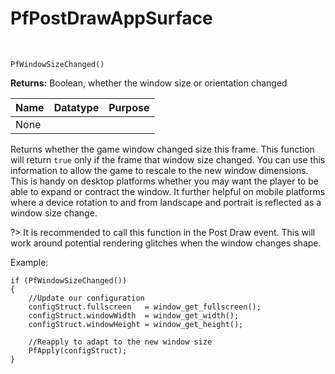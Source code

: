 # PfPostDrawAppSurface

&nbsp;

`PfWindowSizeChanged()`

**Returns:** Boolean, whether the window size or orientation changed

|Name|Datatype|Purpose|
|----|--------|-------|
|None|        |       |

Returns whether the game window changed size this frame. This function will return `true` only if the frame that window size changed. You can use this information to allow the game to rescale to the new window dimensions. This is handy on desktop platforms whether you may want the player to be able to expand or contract the window. It further helpful on mobile platforms where a device rotation to and from landscape and portrait is reflected as a window size change.

?> It is recommended to call this function in the Post Draw event. This will work around potential rendering glitches when the window changes shape.

Example:

```gml
if (PfWindowSizeChanged())
{
    //Update our configuration
    configStruct.fullscreen   = window_get_fullscreen();
    configStruct.windowWidth  = window_get_width();
    configStruct.windowHeight = window_get_height();
    
    //Reapply to adapt to the new window size
    PfApply(configStruct);
}
```
